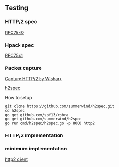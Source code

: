 ## Testing


### HTTP/2 spec
[RFC7540](http://httpwg.org/specs/rfc7540.html)

### Hpack spec
[RFC7541](http://httpwg.org/specs/rfc7541.html)

### Packet capture
[Capture HTTP/2 by Wishark](https://github.com/billfeller/billfeller.github.io/issues/121)


[h2spec](https://github.com/summerwind/h2spec)

How to setup
```
git clone https://github.com/summerwind/h2spec.git
cd h2spec
go get github.com/spf13/cobra
go get github.com/summerwind/h2spec
go run cmd/h2spec/h2spec.go -p 8000 http2
```

### HTTP/2 implementation


### minimum implementation
[http2 client](https://qiita.com/0xfffffff7/items/0960527dca6de364daeb)
